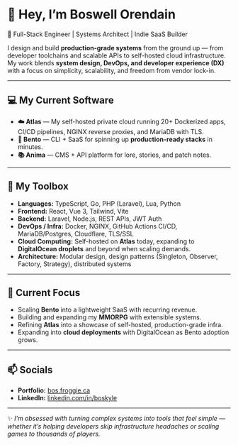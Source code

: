 # 👋 Hey, I’m Boswell Orendain  

🚀 Full-Stack Engineer | Systems Architect | Indie SaaS Builder  

I design and build **production-grade systems** from the ground up — from developer toolchains and scalable APIs to self-hosted cloud infrastructure. My work blends **system design, DevOps, and developer experience (DX)** with a focus on simplicity, scalability, and freedom from vendor lock-in.  

---

## 💻 My Current Software
- **☁️ Atlas** — My self-hosted private cloud running 20+ Dockerized apps, CI/CD pipelines, NGINX reverse proxies, and MariaDB with TLS.  
- **🍱 Bento** — CLI + SaaS for spinning up **production-ready stacks** in minutes.  
- **📚 Anima** — CMS + API platform for lore, stories, and patch notes.  


---

## 🔧 My Toolbox
- **Languages:** TypeScript, Go, PHP (Laravel), Lua, Python  
- **Frontend:** React, Vue 3, Tailwind, Vite  
- **Backend:** Laravel, Node.js, REST APIs, JWT Auth  
- **DevOps / Infra:** Docker, NGINX, GitHub Actions CI/CD, MariaDB/Postgres, Cloudflare, TLS/SSL  
- **Cloud Computing:** Self-hosted on **Atlas** today, expanding to **DigitalOcean droplets** and beyond when scaling demands.  
- **Architecture:** Modular design, design patterns (Singleton, Observer, Factory, Strategy), distributed systems  

---

## 🌱 Current Focus
- Scaling **Bento** into a lightweight SaaS with recurring revenue.  
- Building and expanding my **MMORPG** with extensible systems.  
- Refining **Atlas** into a showcase of self-hosted, production-grade infra.  
- Expanding into **cloud deployments** with DigitalOcean as Bento adoption grows.  

---

## 📫 Socials
- **Portfolio:** [bos.froggie.ca](https://bos.froggie.ca)  
- **LinkedIn:** [linkedin.com/in/boskyle](https://linkedin.com/in/boskyle)  

---

✨ *I’m obsessed with turning complex systems into tools that feel simple — whether it’s helping developers skip infrastructure headaches or scaling games to thousands of players.*  

